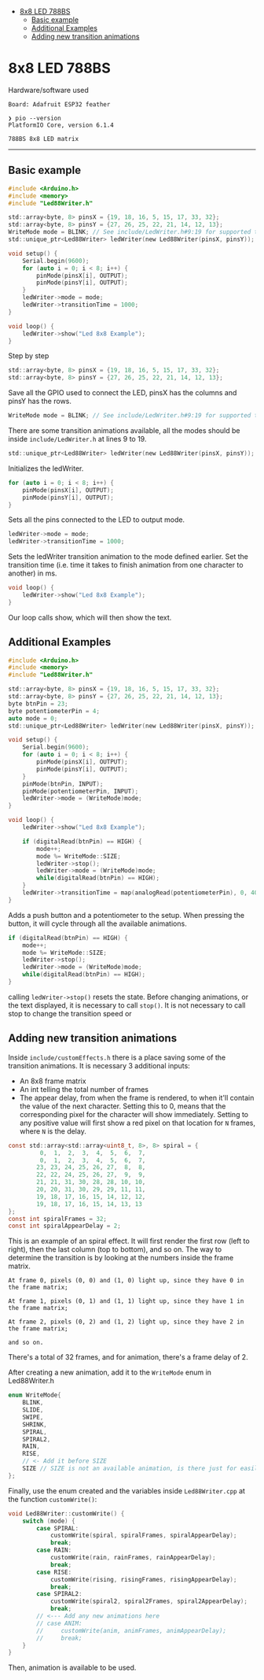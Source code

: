 <!-- TOC -->
* [8x8 LED 788BS](#8x8-led-788bs)
  * [Basic example](#basic-example)
  * [Additional Examples](#additional-examples)
  * [Adding new transition animations](#adding-new-transition-animations)
<!-- TOC -->

# 8x8 LED 788BS

Hardware/software used
```
Board: Adafruit ESP32 feather

❯ pio --version
PlatformIO Core, version 6.1.4

788BS 8x8 LED matrix
```

---
## Basic example

```c
#include <Arduino.h>
#include <memory>
#include "Led88Writer.h"

std::array<byte, 8> pinsX = {19, 18, 16, 5, 15, 17, 33, 32};
std::array<byte, 8> pinsY = {27, 26, 25, 22, 21, 14, 12, 13};
WriteMode mode = BLINK; // See include/LedWriter.h#9:19 for supported types
std::unique_ptr<Led88Writer> ledWriter(new Led88Writer(pinsX, pinsY));

void setup() {
    Serial.begin(9600);
    for (auto i = 0; i < 8; i++) {
        pinMode(pinsX[i], OUTPUT);
        pinMode(pinsY[i], OUTPUT);
    }
    ledWriter->mode = mode;
    ledWriter->transitionTime = 1000;
}

void loop() {
    ledWriter->show("Led 8x8 Example");
}
```

Step by step

```c
std::array<byte, 8> pinsX = {19, 18, 16, 5, 15, 17, 33, 32};
std::array<byte, 8> pinsY = {27, 26, 25, 22, 21, 14, 12, 13};
```
Save all the GPIO used to connect the LED, pinsX has the columns and pinsY has the rows.

```c
WriteMode mode = BLINK; // See include/LedWriter.h#9:19 for supported types
```
There are some transition animations available, all the modes should be inside `include/LedWriter.h` at lines 9 to 19.

```c
std::unique_ptr<Led88Writer> ledWriter(new Led88Writer(pinsX, pinsY));
```
Initializes the ledWriter.

```c
for (auto i = 0; i < 8; i++) {
    pinMode(pinsX[i], OUTPUT);
    pinMode(pinsY[i], OUTPUT);
}
```
Sets all the pins connected to the LED to output mode.

```c
ledWriter->mode = mode;
ledWriter->transitionTime = 1000;
```
Sets the ledWriter transition animation to the mode defined earlier. Set the transition time (i.e. time it takes to
finish animation from one character to another) in ms.

```c
void loop() {
    ledWriter->show("Led 8x8 Example");
}
```
Our loop calls show, which will then show the text.

## Additional Examples

```c
#include <Arduino.h>
#include <memory>
#include "Led88Writer.h"

std::array<byte, 8> pinsX = {19, 18, 16, 5, 15, 17, 33, 32};
std::array<byte, 8> pinsY = {27, 26, 25, 22, 21, 14, 12, 13};
byte btnPin = 23;
byte potentiometerPin = 4;
auto mode = 0;
std::unique_ptr<Led88Writer> ledWriter(new Led88Writer(pinsX, pinsY));

void setup() {
    Serial.begin(9600);
    for (auto i = 0; i < 8; i++) {
        pinMode(pinsX[i], OUTPUT);
        pinMode(pinsY[i], OUTPUT);
    }
    pinMode(btnPin, INPUT);
    pinMode(potentiometerPin, INPUT);
    ledWriter->mode = (WriteMode)mode;
}

void loop() {
    ledWriter->show("Led 8x8 Example");

    if (digitalRead(btnPin) == HIGH) {
        mode++;
        mode %= WriteMode::SIZE;
        ledWriter->stop();
        ledWriter->mode = (WriteMode)mode;
        while(digitalRead(btnPin) == HIGH);
    }
    ledWriter->transitionTime = map(analogRead(potentiometerPin), 0, 4095, 250, 2500);
}
```
Adds a push button and a potentiometer to the setup. When pressing the button, it will cycle through all the available
animations.
```c
if (digitalRead(btnPin) == HIGH) {
    mode++;
    mode %= WriteMode::SIZE;
    ledWriter->stop();
    ledWriter->mode = (WriteMode)mode;
    while(digitalRead(btnPin) == HIGH);
}
```
calling `ledWriter->stop()` resets the state. Before changing animations, or the text displayed, it is necessary to call
`stop()`.
It is not necessary to call stop to change the transition speed or

## Adding new transition animations

Inside `include/customEffects.h` there is a place saving some of the transition animations.
It is necessary 3 additional inputs:
* An 8x8 frame matrix
* An int telling the total number of frames
* The appear delay, from when the frame is rendered, to when it'll contain the value of the next character. Setting this
to 0, means that the corresponding pixel for the character will show immediately. Setting to any positive value will
first show a red pixel on that location for `N` frames, where `N` is the delay.
```c
const std::array<std::array<uint8_t, 8>, 8> spiral = {
         0,  1,  2,  3,  4,  5,  6,  7,
         0,  1,  2,  3,  4,  5,  6,  7,
        23, 23, 24, 25, 26, 27,  8,  8,
        22, 22, 24, 25, 26, 27,  9,  9,
        21, 21, 31, 30, 28, 28, 10, 10,
        20, 20, 31, 30, 29, 29, 11, 11,
        19, 18, 17, 16, 15, 14, 12, 12,
        19, 18, 17, 16, 15, 14, 13, 13
};
const int spiralFrames = 32;
const int spiralAppearDelay = 2;
```

This is an example of an spiral effect. It will first render the first row (left to right), then the last column (top to
bottom), and so on. The way to determine the transition is by looking at the numbers inside the frame matrix.

```
At frame 0, pixels (0, 0) and (1, 0) light up, since they have 0 in the frame matrix;

At frame 1, pixels (0, 1) and (1, 1) light up, since they have 1 in the frame matrix;

At frame 2, pixels (0, 2) and (1, 2) light up, since they have 2 in the frame matrix;

and so on.
```

There's a total of 32 frames, and for animation, there's a frame delay of 2.

After creating a new animation, add it to the `WriteMode` enum in Led88Writer.h 
```c
enum WriteMode{
    BLINK,
    SLIDE,
    SWIPE,
    SHRINK,
    SPIRAL,
    SPIRAL2,
    RAIN,
    RISE,
    // <- Add it before SIZE
    SIZE // SIZE is not an available animation, is there just for easily cycling through animations
};
```
Finally, use the enum created and the variables inside `Led88Writer.cpp` at the function `customWrite()`:

```c
void Led88Writer::customWrite() {
    switch (mode) {
        case SPIRAL:
            customWrite(spiral, spiralFrames, spiralAppearDelay);
            break;
        case RAIN:
            customWrite(rain, rainFrames, rainAppearDelay);
            break;
        case RISE:
            customWrite(rising, risingFrames, risingAppearDelay);
            break;
        case SPIRAL2:
            customWrite(spiral2, spiral2Frames, spiral2AppearDelay);
            break;
        // <--- Add any new animations here
        // case ANIM:
        //     customWrite(anim, animFrames, animAppearDelay);
        //     break;
    }
}
```
Then, animation is available to be used.

